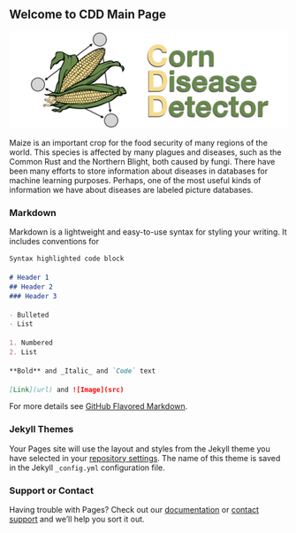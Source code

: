 ## Welcome to CDD Main Page

![CDD](./img/img.001.png)

Maize is an important crop for the food security of many regions of the world. This species is affected by many plagues and diseases, such as the Common Rust and the Northern Blight, both caused by fungi. There have been many efforts to store information about diseases in databases for machine learning purposes. Perhaps, one of the most useful kinds of information we have about diseases are labeled picture databases. 

### Markdown

Markdown is a lightweight and easy-to-use syntax for styling your writing. It includes conventions for

```markdown
Syntax highlighted code block

# Header 1
## Header 2
### Header 3

- Bulleted
- List

1. Numbered
2. List

**Bold** and _Italic_ and `Code` text

[Link](url) and ![Image](src)
```

For more details see [GitHub Flavored Markdown](https://guides.github.com/features/mastering-markdown/).

### Jekyll Themes

Your Pages site will use the layout and styles from the Jekyll theme you have selected in your [repository settings](https://github.com/corndiseasedetector/corndiseasedetector.github.io/settings/pages). The name of this theme is saved in the Jekyll `_config.yml` configuration file.

### Support or Contact

Having trouble with Pages? Check out our [documentation](https://docs.github.com/categories/github-pages-basics/) or [contact support](https://support.github.com/contact) and we’ll help you sort it out.
